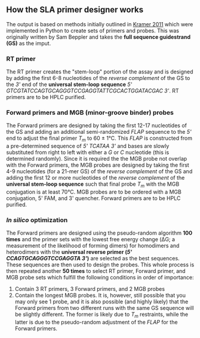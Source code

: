 ## How the SLA primer designer works

The output is based on methods initially outlined in [Kramer 2011](https://www.ncbi.nlm.nih.gov/pmc/articles/PMC3152947/) which were implemented in Python to create sets of primers and probes. This was originally written by Sam Beppler and takes the **full sequence guidestrand (GS)** as the imput.

### RT primer
The RT primer creates the "stem-loop" portion of the assay and is designed by adding the first 6-8 nucleotides of the _reverse complement_ of the GS to the _3'_ end of the **universal stem-loop sequence** _5' GTCGTATCCAGTGCAGGGTCCGAGGTATTCGCACTGGATACGAC 3'_. RT primers are to be HPLC purified.

### Forward primers and MGB (minor-groove binder) probes
The Forward primers are designed by taking the first 12-17 nucleotides of the GS and adding an additional semi-randomized _FLAP_ sequence to the _5'_ end to adjust the final primer _T<sub>m<sub>_ to 60 ± 1°C. This _FLAP_ is constructed from a pre-determined sequence of _5' TCATAA 3'_ and bases are slowly substituted from right to left with either a _G_ or _C_ nucleotide (this is determined randomly).  Since it is required the the MGB probe not overlap with the Forward primers, the MGB probes are designed by taking the first 4-9 nucleotides (for a 21-mer GS) of the _reverse complement_ of the GS and adding the first 12 or more nucleotides of the _reverse complement_ of the **universal stem-loop sequence** such that final probe _T<sub>m<sub>_ with the MGB conjugation is at least 70°C. MGB probes are to be ordered with a MGB conjugation, 5' FAM, and 3' quencher. Forward primers are to be HPLC purified.

### _In silico_ optimization
The Forward primers are designed using the pseudo-random algorithm **100 times** and the primer sets with the lowest free energy change (ΔG; a measurement of the likelihood of forming dimers) for homodimers and heterodimers with the **universal reverse primer (_5' CCAGTGCAGGGTCCGAGGTA 3'_)** are selected as the best sequences. These sequences are then used to design the probes. This whole process is then repeated another **50 times** to select RT primer, Forward primer, and MGB probe sets which fulfill the following conditions in order of importance:
  1. Contain 3 RT primers, 3 Forward primers, and 2 MGB probes
  2. Contain the longest MGB probes.
It is, however, still possible that you may only see 1 probe, and it is also possible (and highly likely) that the Forward primers from two different runs with the same GS sequence will be slightly different. The former is likely due to _T<sub>m<sub>_ restraints, while the latter is due to the pseudo-random adjustment of the _FLAP_ for the Forward primers.
